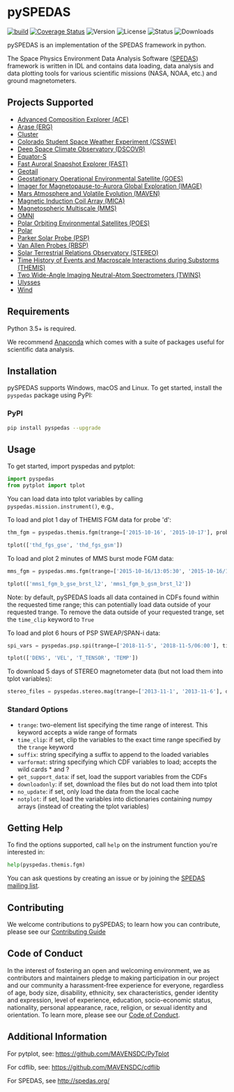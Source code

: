 
# pySPEDAS
[![build](https://github.com/spedas/pyspedas/workflows/build/badge.svg)](https://github.com/spedas/pyspedas/actions)
[![Coverage Status](https://coveralls.io/repos/github/spedas/pyspedas/badge.svg)](https://coveralls.io/github/spedas/pyspedas)
![Version](https://img.shields.io/pypi/v/pyspedas.svg)
![License](https://img.shields.io/pypi/l/pyspedas.svg)
![Status](https://img.shields.io/pypi/status/pyspedas.svg)
![Downloads](https://img.shields.io/pypi/dm/pyspedas.svg)

pySPEDAS is an implementation of the SPEDAS framework in python. 

The Space Physics Environment Data Analysis Software ([SPEDAS](http://spedas.org/wiki)) framework is written in IDL and contains data loading, data analysis and data plotting tools for various scientific missions (NASA, NOAA, etc.) and ground magnetometers.   

## Projects Supported
- [Advanced Composition Explorer (ACE)](https://github.com/spedas/pyspedas/blob/master/pyspedas/ace/README.md)
- [Arase (ERG)](https://github.com/spedas/pyspedas/blob/master/pyspedas/erg/README.md)
- [Cluster](https://github.com/spedas/pyspedas/blob/master/pyspedas/cluster/README.md)
- [Colorado Student Space Weather Experiment (CSSWE)](https://github.com/spedas/pyspedas/blob/master/pyspedas/csswe/README.md)
- [Deep Space Climate Observatory (DSCOVR)](https://github.com/spedas/pyspedas/blob/master/pyspedas/dscovr/README.md)
- [Equator-S](https://github.com/spedas/pyspedas/blob/master/pyspedas/equator_s/README.md)
- [Fast Auroral Snapshot Explorer (FAST)](https://github.com/spedas/pyspedas/blob/master/pyspedas/fast/README.md)
- [Geotail](https://github.com/spedas/pyspedas/blob/master/pyspedas/geotail/README.md)
- [Geostationary Operational Environmental Satellite (GOES)](https://github.com/spedas/pyspedas/blob/master/pyspedas/goes/README.md)
- [Imager for Magnetopause-to-Aurora Global Exploration (IMAGE)](https://github.com/spedas/pyspedas/blob/master/pyspedas/image/README.md)
- [Mars Atmosphere and Volatile Evolution (MAVEN)](https://github.com/spedas/pyspedas/blob/master/pyspedas/maven/README.md)
- [Magnetic Induction Coil Array (MICA)](https://github.com/spedas/pyspedas/blob/master/pyspedas/mica/README.md)
- [Magnetospheric Multiscale (MMS)](https://github.com/spedas/pyspedas/blob/master/pyspedas/mms/README.md)
- [OMNI](https://github.com/spedas/pyspedas/blob/master/pyspedas/omni/README.md)
- [Polar Orbiting Environmental Satellites (POES)](https://github.com/spedas/pyspedas/blob/master/pyspedas/poes/README.md)
- [Polar](https://github.com/spedas/pyspedas/blob/master/pyspedas/polar/README.md)
- [Parker Solar Probe (PSP)](https://github.com/spedas/pyspedas/blob/master/pyspedas/psp/README.md)
- [Van Allen Probes (RBSP)](https://github.com/spedas/pyspedas/blob/master/pyspedas/rbsp/README.md)
- [Solar Terrestrial Relations Observatory (STEREO)](https://github.com/spedas/pyspedas/blob/master/pyspedas/stereo/README.md)
- [Time History of Events and Macroscale Interactions during Substorms (THEMIS)](https://github.com/spedas/pyspedas/blob/master/pyspedas/themis/README.md)
- [Two Wide-Angle Imaging Neutral-Atom Spectrometers (TWINS)](https://github.com/spedas/pyspedas/blob/master/pyspedas/twins/README.md)
- [Ulysses](https://github.com/spedas/pyspedas/blob/master/pyspedas/ulysses/README.md)
- [Wind](https://github.com/spedas/pyspedas/blob/master/pyspedas/wind/README.md)

## Requirements

Python 3.5+ is required.  

We recommend [Anaconda](https://www.continuum.io/downloads/) which comes with a suite of packages useful for scientific data analysis. 

## Installation

pySPEDAS supports Windows, macOS and Linux. To get started, install the `pyspedas` package using PyPI:

### PyPI

```bash
pip install pyspedas --upgrade
```

## Usage

To get started, import pyspedas and pytplot:

```python
import pyspedas
from pytplot import tplot
```

You can load data into tplot variables by calling `pyspedas.mission.instrument()`, e.g., 

To load and plot 1 day of THEMIS FGM data for probe 'd':
```python
thm_fgm = pyspedas.themis.fgm(trange=['2015-10-16', '2015-10-17'], probe='d')

tplot(['thd_fgs_gse', 'thd_fgs_gsm'])
```

To load and plot 2 minutes of MMS burst mode FGM data:
```python
mms_fgm = pyspedas.mms.fgm(trange=['2015-10-16/13:05:30', '2015-10-16/13:07:30'], data_rate='brst')

tplot(['mms1_fgm_b_gse_brst_l2', 'mms1_fgm_b_gsm_brst_l2'])
```

Note: by default, pySPEDAS loads all data contained in CDFs found within the requested time range; this can potentially load data outside of your requested trange. To remove the data outside of your requested trange, set the `time_clip` keyword to `True`

To load and plot 6 hours of PSP SWEAP/SPAN-i data:
```python
spi_vars = pyspedas.psp.spi(trange=['2018-11-5', '2018-11-5/06:00'], time_clip=True)

tplot(['DENS', 'VEL', 'T_TENSOR', 'TEMP'])
```

To download 5 days of STEREO magnetometer data (but not load them into tplot variables):
```python
stereo_files = pyspedas.stereo.mag(trange=['2013-11-1', '2013-11-6'], downloadonly=True)
```

### Standard Options
- `trange`: two-element list specifying the time range of interest. This keyword accepts a wide range of formats
- `time_clip`: if set, clip the variables to the exact time range specified by the `trange` keyword 
- `suffix`: string specifying a suffix to append to the loaded variables
- `varformat`: string specifying which CDF variables to load; accepts the wild cards * and ?
- `get_support_data`: if set, load the support variables from the CDFs
- `downloadonly`: if set, download the files but do not load them into tplot
- `no_update`: if set, only load the data from the local cache
- `notplot`: if set, load the variables into dictionaries containing numpy arrays (instead of creating the tplot variables)

## Getting Help
To find the options supported, call `help` on the instrument function you're interested in:
```python
help(pyspedas.themis.fgm)
```

You can ask questions by creating an issue or by joining the [SPEDAS mailing list](http://spedas.org/mailman/listinfo/spedas-list_spedas.org).

## Contributing
We welcome contributions to pySPEDAS; to learn how you can contribute, please see our [Contributing Guide](https://github.com/spedas/pyspedas/blob/master/CONTRIBUTING.md)

## Code of Conduct
In the interest of fostering an open and welcoming environment, we as contributors and maintainers pledge to making participation in our project and our community a harassment-free experience for everyone, regardless of age, body size, disability, ethnicity, sex characteristics, gender identity and expression, level of experience, education, socio-economic status, nationality, personal appearance, race, religion, or sexual identity and orientation. To learn more, please see our [Code of Conduct](https://github.com/spedas/pyspedas/blob/master/CODE_OF_CONDUCT.md).

## Additional Information

For pytplot, see: https://github.com/MAVENSDC/PyTplot

For cdflib, see: https://github.com/MAVENSDC/cdflib

For SPEDAS, see http://spedas.org/
